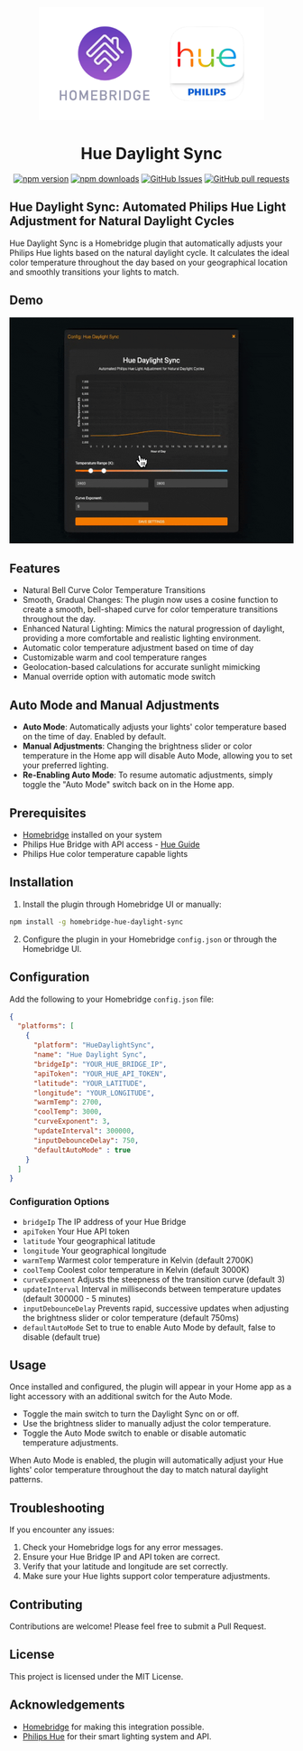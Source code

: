 <p align="center">
  <img src="homebridge-hue.png" height="200px">  
</p>
<span align="center">

# Hue Daylight Sync

[![npm version](https://img.shields.io/npm/v/homebridge-hue-daylight-sync
)](https://badge.fury.io/js/homebridge-hue-daylight-sync)
[![npm downloads](https://img.shields.io/npm/d18m/homebridge-hue-daylight-sync.svg)](https://www.npmjs.com/package/homebridge-hue-daylight-sync)
[![GitHub Issues](https://img.shields.io/github/issues/JoshBello/homebridge-hue-daylight-sync)](https://github.com/JoshBello/homebridge-hue-daylight-sync/issues)
[![GitHub pull requests](https://img.shields.io/github/issues-pr/JoshBello/homebridge-hue-daylight-sync/open)](https://github.com/JoshBello/homebridge-hue-daylight-sync/pulls)

</span>

## Hue Daylight Sync: Automated Philips Hue Light Adjustment for Natural Daylight Cycles

Hue Daylight Sync is a Homebridge plugin that automatically adjusts your Philips Hue lights based on the natural daylight cycle. It calculates the ideal color temperature throughout the day based on your geographical location and smoothly transitions your lights to match.

## Demo

<img src="demo.gif" height="400px">  

## Features

- Natural Bell Curve Color Temperature Transitions
- Smooth, Gradual Changes: The plugin now uses a cosine function to create a smooth, bell-shaped curve for color temperature transitions throughout the day.
- Enhanced Natural Lighting: Mimics the natural progression of daylight, providing a more comfortable and realistic lighting environment.
- Automatic color temperature adjustment based on time of day
- Customizable warm and cool temperature ranges
- Geolocation-based calculations for accurate sunlight mimicking
- Manual override option with automatic mode switch

## Auto Mode and Manual Adjustments

- **Auto Mode**: Automatically adjusts your lights' color temperature based on the time of day. Enabled by default.
- **Manual Adjustments**: Changing the brightness slider or color temperature in the Home app will disable Auto Mode, allowing you to set your preferred lighting.
- **Re-Enabling Auto Mode**: To resume automatic adjustments, simply toggle the "Auto Mode" switch back on in the Home app.

## Prerequisites

- [Homebridge](https://homebridge.io/) installed on your system
- Philips Hue Bridge with API access - [Hue Guide](https://developers.meethue.com/develop/hue-api-v2/getting-started/#follow-3-easy-steps)
- Philips Hue color temperature capable lights

## Installation

1. Install the plugin through Homebridge UI or manually:

```bash
npm install -g homebridge-hue-daylight-sync
```

2. Configure the plugin in your Homebridge `config.json` or through the Homebridge UI.

## Configuration

Add the following to your Homebridge `config.json` file:

```json
{
  "platforms": [
    {
      "platform": "HueDaylightSync",
      "name": "Hue Daylight Sync",
      "bridgeIp": "YOUR_HUE_BRIDGE_IP",
      "apiToken": "YOUR_HUE_API_TOKEN",
      "latitude": "YOUR_LATITUDE",
      "longitude": "YOUR_LONGITUDE",
      "warmTemp": 2700,
      "coolTemp": 3000,
      "curveExponent": 3,
      "updateInterval": 300000,
      "inputDebounceDelay": 750,
      "defaultAutoMode" : true
    }
  ]
}
```

### Configuration Options

- `bridgeIp` The IP address of your Hue Bridge
- `apiToken` Your Hue API token
- `latitude` Your geographical latitude
- `longitude` Your geographical longitude
- `warmTemp`  Warmest color temperature in Kelvin (default 2700K)
- `coolTemp`  Coolest color temperature in Kelvin (default 3000K)
- `curveExponent`   Adjusts the steepness of the transition curve (default 3)
- `updateInterval` Interval in milliseconds between temperature updates (default 300000 - 5 minutes)
- `inputDebounceDelay` Prevents rapid, successive updates when adjusting the brightness slider or color temperature (default 750ms)
- `defaultAutoMode` Set to true to enable Auto Mode by default, false to disable (default true)

## Usage

Once installed and configured, the plugin will appear in your Home app as a light accessory with an additional switch for the Auto Mode.

- Toggle the main switch to turn the Daylight Sync on or off.
- Use the brightness slider to manually adjust the color temperature.
- Toggle the Auto Mode switch to enable or disable automatic temperature adjustments.

When Auto Mode is enabled, the plugin will automatically adjust your Hue lights' color temperature throughout the day to match natural daylight patterns.

## Troubleshooting

If you encounter any issues:

1. Check your Homebridge logs for any error messages.
2. Ensure your Hue Bridge IP and API token are correct.
3. Verify that your latitude and longitude are set correctly.
4. Make sure your Hue lights support color temperature adjustments.

## Contributing

Contributions are welcome! Please feel free to submit a Pull Request.

## License

This project is licensed under the MIT License.

## Acknowledgements

- [Homebridge](https://homebridge.io/) for making this integration possible.
- [Philips Hue](https://www.philips-hue.com/) for their smart lighting system and API.
